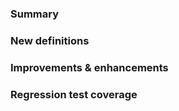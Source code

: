﻿<properties
	pageTitle="SPMeta2 1.1.40, Jan 2015"
    pageName="spmeta2-v1140"
    parentPageId="3761"
/>

### Summary

### New definitions

### Improvements & enhancements

### Regression test coverage
